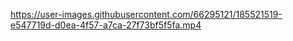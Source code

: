 

https://user-images.githubusercontent.com/66295121/185521519-e547719d-d0ea-4f57-a7ca-27f73bf5f5fa.mp4


